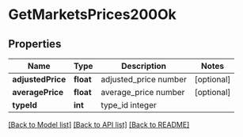 # GetMarketsPrices200Ok

## Properties
Name | Type | Description | Notes
------------ | ------------- | ------------- | -------------
**adjustedPrice** | **float** | adjusted_price number | [optional] 
**averagePrice** | **float** | average_price number | [optional] 
**typeId** | **int** | type_id integer | 

[[Back to Model list]](../README.md#documentation-for-models) [[Back to API list]](../README.md#documentation-for-api-endpoints) [[Back to README]](../README.md)


